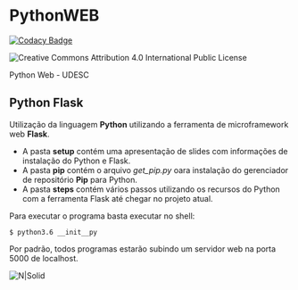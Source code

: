# PythonWEB

[![Codacy Badge](https://api.codacy.com/project/badge/Grade/a1eb5f81653441b6adbf4826394376d2)](https://www.codacy.com/app/ezequielramos/PythonWEB?utm_source=github.com&amp;utm_medium=referral&amp;utm_content=ezequielramos/PythonWEB&amp;utm_campaign=Badge_Grade)

![Creative Commons Attribution 4.0 International Public License](https://licensebuttons.net/l/by/4.0/80x15.png)

Python Web - UDESC

## Python Flask

Utilização da linguagem **Python** utilizando a ferramenta de microframework web **Flask**.

- A pasta **setup** contém uma apresentação de slides com informações de instalação do Python e Flask.
- A pasta **pip** contém o arquivo *get_pip.py* oara instalação do gerenciador de repositório **Pip** para Python.
- A pasta **steps** contém vários passos utilizando os recursos do Python com a ferramenta Flask até chegar no projeto atual.

Para executar o programa basta executar no shell:

```
$ python3.6 __init__py
```

Por padrão, todos programas estarão subindo um servidor web na porta 5000 de localhost.


![N|Solid](https://fiverr-res.cloudinary.com/t_main1,q_auto,f_auto/gigs/46941709/original/d5ace87ba59d0d4e5151668e60e8eaf673153ff7.jpg)
